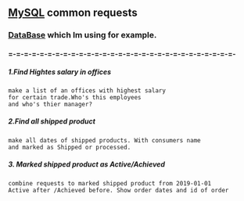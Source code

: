 ## [MySQL](https://www.mysql.com) common requests

### [DataBase](https://www.youtube.com/redirect?event=video_description&v=7S_tz1z_5bA&redir_token=QUFFLUhqbDE4S0tETHJXQ1IxeUR6ZUt4VjhGc1cycDhtd3xBQ3Jtc0tuZDhwOENQMFg4NTVpWnV1bVF1YVh0Q0FQMlJwd1BrRHBCQng2RXZia2NPeVUzS0tyQ0R3ei0zZElxal9qZGw3aWJmSUhWQndLZ0RzMkZVMUNFNDFacUhwbUtodG9hSjUtT05ncjhMck0zZm5oaGw2TQ%3D%3D&q=http%3A%2F%2Fbit.ly%2F2LNdvCd) which Im using for example.
#### =-=-=-=-=-=-=-=-=-=-=-=-=-=-=-=-=-=-=-=-=-=-=-=-=-=-=-=-=-
##### 1.Find Hightes salary in offices 
    make a list of an offices with highest salary 
    for certain trade.Who's this employees 
    and who's thier manager?
##### 2.Find all shipped product
    make all dates of shipped products. With consumers name
    and marked as Shipped or processed.
##### 3. Marked shipped product as Active/Achieved
    combine requests to marked shipped product from 2019-01-01 
    Active after /Achieved before. Show order dates and id of order

